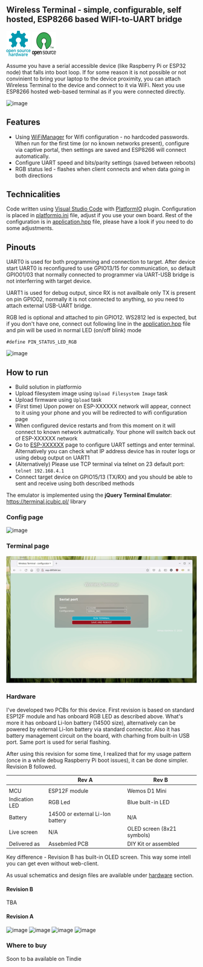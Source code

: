 ## Wireless Terminal - simple, configurable, self hosted, ESP8266 based WIFI-to-UART bridge

![Open Source Hardware](/doc/images/open-source-hardware-logo.png)
![Open Source Software](/doc/images/open-source-software-logo.png)

Assume you have a serial accessible device (like Raspberry Pi or ESP32 node) that falls into boot loop. If for some reason it is not possible or not convinient to bring your laptop to the device proximity, you can attach Wireless Terminal to the device and connect to it via WiFi. Next you use ESP8266 hosted web-based  terminal as if you were connected directly.

![image](https://user-images.githubusercontent.com/5459747/169392360-5300c240-e5a9-4d8c-8a79-1b298578029e.png)

## Features

- Using [WiFiManager](https://github.com/tzapu/WiFiManager) for Wifi configuration - no hardcoded passwords. When run for the first time (or no known networks present), configure via captive portal, then settings are saved and ESP8266 will connect automatically.
- Configure UART speed and bits/parity settings (saved between reboots)
- RGB status led - flashes when client connects and when data going in both directions

## Technicalities 

Code written using [Visual Studio Code](https://code.visualstudio.com/) with [PlatformIO](https://platformio.org/) plugin. Configuration is placed in [platformio.ini](./platformio.ini) file, adjust if you use your own board. Rest of the configuration is in [application.hpp](./include/application.hpp) file, please have a look if you need to do some adjustments.

## Pinouts

UART0 is used for both programming and connection to target. After device start UART0 is reconfigured to use GPIO13/15 for communication, so default GPIO01/03 that normally connected to programmer via UART-USB bridge is not interferring with target device. 

UART1 is used for debug output, since RX is not availbale only TX is present on pin GPIO02, normally it is not connected to anything, so you need to attach external USB-UART bridge.

RGB led is optional and attached to pin GPIO12. WS2812 led is expected, but if you don't have one, connect out following line in the [application.hpp](./include/application.hpp) file and pin will be used in normal LED (on/off blink) mode
``` 
#define PIN_STATUS_LED_RGB 
```

![image](https://user-images.githubusercontent.com/5459747/169394145-747e7414-06ad-4911-90f0-c7dc639526ed.png)

## How to run

- Build solution in platformio
- Upload filesystem image using `Upload Filesystem Image` task
- Upload firmware using `Upload` task
- (First time) Upon power on ESP-XXXXXX network will appear, connect to it using your phone and you will be redirected to wifi configuration page
- When configured device restarts and from this moment on it will connect to known network autmatically. Your phone will switch back out of ESP-XXXXXX network
- Go to [ESP-XXXXXX](http://ESP-XXXXXX.lan) page to configure UART settings and enter terminal. Alternatively you can check what IP address device has in router logs or using debug output on UART1
- (Alternatively) Please use TCP terminal via telnet on 23 default port: `telnet 192.168.4.1`
- Connect target device on GPIO15/13 (TX/RX) and you should be able to sent and receive using both described methods

The emulator is implemented using the **jQuery Terminal Emulator**: https://terminal.jcubic.pl/
library

### Config page

![image](https://user-images.githubusercontent.com/5459747/169392681-18ed7ace-9172-488e-b64e-b60dbdd8a359.png)

### Terminal page

![simplescreenrecorder-2022-05-19_22.08.45.gif](./doc/simplescreenrecorder-2022-05-19_22.08.45.gif)

### Hardware

I've developed two PCBs for this device. First revision is based on standard ESP12F module and has onboard RGB LED as described above. What's more it has onboard Li-Ion battery (14500 size), alternatively can be powered by external Li-Ion battery via standard connector. Also it has battery management circuit on the board, with charhing from built-in USB port. Same port is used for serial flashing.

After using this revision for some time, I realized that for my usage pattern (once in a while debug Raspberry Pi boot issues), it can be done simpler. Revision B followed.

|                | Rev A                            | Rev B                      |
|----------------|----------------------------------|----------------------------|
|                |                                  |                            |
| MCU            | ESP12F module                    | Wemos D1 Mini              |
| Indication LED | RGB Led                          | Blue built-in LED          |
| Battery        | 14500 or external Li-Ion battery | N/A                        |
| Live screen    | N/A                              | OLED screen (8x21 symbols) |
| Delivered as   | Assebmled PCB                    | DIY Kit or assembled       |

Key difference - Revision B has built-in OLED screen. This way some intell you can get even without web-client. 

As usual schematics and design files are available under [hardware](/hardware) section. 

#### Revision B

TBA

#### Revision A

![image](https://user-images.githubusercontent.com/5459747/177056606-f8d9d947-5051-4807-954d-d0460ebd90e2.png)
![image](https://user-images.githubusercontent.com/5459747/177056613-54652ca0-7139-48d3-817c-dfde994896aa.png)
![image](https://user-images.githubusercontent.com/5459747/177056621-1ea97652-e683-4728-80bb-21c54f414b9c.png)
![image](https://user-images.githubusercontent.com/5459747/177056627-dab257f5-5429-4f34-9b36-2e339714631a.png)

### Where to buy

Soon to ba available on Tindie
